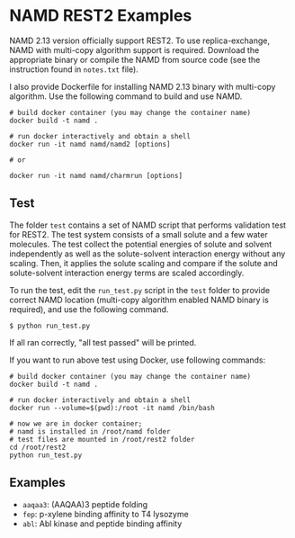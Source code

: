 # NAMD REST2 Examples

NAMD 2.13 version officially support REST2. To use replica-exchange, NAMD with
multi-copy algorithm support is required. Download the appropriate binary or
compile the NAMD from source code (see the instruction found in `notes.txt`
file).

I also provide Dockerfile for installing NAMD 2.13 binary with multi-copy
algorithm. Use the following command to build and use NAMD.

    # build docker container (you may change the container name)
    docker build -t namd .

    # run docker interactively and obtain a shell
    docker run -it namd namd/namd2 [options]

    # or

    docker run -it namd namd/charmrun [options]

## Test

The folder `test` contains a set of NAMD script that performs validation test
for REST2. The test system consists of a small solute and a few water molecules.
The test collect the potential energies of solute and solvent independently as
well as the solute-solvent interaction energy without any scaling. Then, it
applies the solute scaling and compare if the solute and solute-solvent
interaction energy terms are scaled accordingly.

To run the test, edit the `run_test.py` script in the `test` folder to provide
correct NAMD location (multi-copy algorithm enabled NAMD binary is required),
and use the following command.

    $ python run_test.py

If all ran correctly, "all test passed" will be printed.

If you want to run above test using Docker, use following commands:

    # build docker container (you may change the container name)
    docker build -t namd .

    # run docker interactively and obtain a shell
    docker run --volume=$(pwd):/root -it namd /bin/bash

    # now we are in docker container;
    # namd is installed in /root/namd folder
    # test files are mounted in /root/rest2 folder
    cd /root/rest2
    python run_test.py

## Examples

* `aaqaa3`: (AAQAA)3 peptide folding
* `fep`: p-xylene binding affinity to T4 lysozyme
* `abl`: Abl kinase and peptide binding affinity

